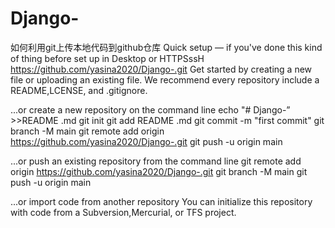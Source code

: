 # Django-
如何利用git上传本地代码到github仓库
Quick setup — if you've done this kind of thing before
set up in Desktop or HTTPSssH https://github.com/yasina2020/Django-.git
Get started by creating a new file or uploading an existing file. We recommend every repository include a README,LCENSE, and .gitignore.

...or create a new repository on the command line
echo "# Django-” >>README .md
git init
git add README .md
git commit -m "first commit"
git branch -M main
git remote add origin https://github.com/yasina2020/Django-.git
git push -u origin main


...or push an existing repository from the command line
git remote add origin https://github.com/yasina2020/Django-.git
git branch -M main
git push -u origin main


...or import code from another repository
You can initialize this repository with code from a Subversion,Mercurial, or TFS project.
